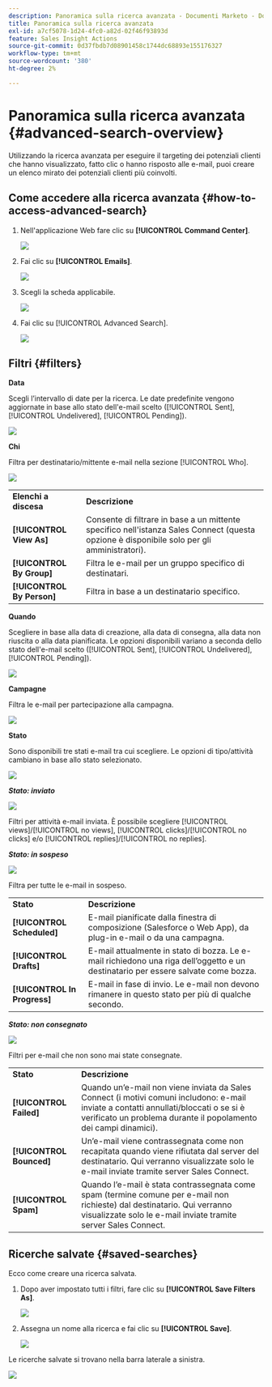 ```yaml
---
description: Panoramica sulla ricerca avanzata - Documenti Marketo - Documentazione del prodotto
title: Panoramica sulla ricerca avanzata
exl-id: a7cf5078-1d24-4fc0-a82d-02f46f93893d
feature: Sales Insight Actions
source-git-commit: 0d37fbdb7d08901458c1744dc68893e155176327
workflow-type: tm+mt
source-wordcount: '380'
ht-degree: 2%

---
```


# Panoramica sulla ricerca avanzata {#advanced-search-overview}

Utilizzando la ricerca avanzata per eseguire il targeting dei potenziali clienti che hanno visualizzato, fatto clic o hanno risposto alle e-mail, puoi creare un elenco mirato dei potenziali clienti più coinvolti.

## Come accedere alla ricerca avanzata {#how-to-access-advanced-search}

1. Nell&#39;applicazione Web fare clic su **[!UICONTROL Command Center]**.

   ![](assets/advanced-search-overview-1.png)

1. Fai clic su **[!UICONTROL Emails]**.

   ![](assets/advanced-search-overview-2.png)

1. Scegli la scheda applicabile.

   ![](assets/advanced-search-overview-3.png)

1. Fai clic su [!UICONTROL Advanced Search].

   ![](assets/advanced-search-overview-4.png)

## Filtri {#filters}

**Data**

Scegli l’intervallo di date per la ricerca. Le date predefinite vengono aggiornate in base allo stato dell&#39;e-mail scelto ([!UICONTROL Sent], [!UICONTROL Undelivered], [!UICONTROL Pending]).

![](assets/advanced-search-overview-5.png)

**Chi**

Filtra per destinatario/mittente e-mail nella sezione [!UICONTROL Who].

![](assets/advanced-search-overview-6.png)

<table>
 <tr>
  <td><strong>Elenchi a discesa</strong></td>
  <td><strong>Descrizione</strong></td>
 </tr>
 <tr>
  <td><strong>[!UICONTROL View As]</strong></td>
  <td>Consente di filtrare in base a un mittente specifico nell'istanza Sales Connect (questa opzione è disponibile solo per gli amministratori).</td>
 </tr>
 <tr>
  <td><strong>[!UICONTROL By Group]</strong></td>
  <td>Filtra le e-mail per un gruppo specifico di destinatari.</td>
 </tr>
 <tr>
  <td><strong>[!UICONTROL By Person]</strong></td>
  <td>Filtra in base a un destinatario specifico.</td>
 </tr>
</table>

**Quando**

Scegliere in base alla data di creazione, alla data di consegna, alla data non riuscita o alla data pianificata. Le opzioni disponibili variano a seconda dello stato dell&#39;e-mail scelto ([!UICONTROL Sent], [!UICONTROL Undelivered], [!UICONTROL Pending]).

![](assets/advanced-search-overview-7.png)

**Campagne**

Filtra le e-mail per partecipazione alla campagna.

![](assets/advanced-search-overview-8.png)

**Stato**

Sono disponibili tre stati e-mail tra cui scegliere. Le opzioni di tipo/attività cambiano in base allo stato selezionato.

![](assets/advanced-search-overview-9.png)

_**Stato: inviato**_

![](assets/advanced-search-overview-10.png)

Filtri per attività e-mail inviata. È possibile scegliere [!UICONTROL views]/[!UICONTROL no views], [!UICONTROL clicks]/[!UICONTROL no clicks] e/o [!UICONTROL replies]/[!UICONTROL no replies].

_**Stato: in sospeso**_

![](assets/advanced-search-overview-11.png)

Filtra per tutte le e-mail in sospeso.

<table>
 <tr>
  <td><strong>Stato</strong></td>
  <td><strong>Descrizione</strong></td>
 </tr>
 <tr>
  <td><strong>[!UICONTROL Scheduled]</strong></td>
  <td>E-mail pianificate dalla finestra di composizione (Salesforce o Web App), da plug-in e-mail o da una campagna.</td>
 </tr>
 <tr>
  <td><strong>[!UICONTROL Drafts]</strong></td>
  <td>E-mail attualmente in stato di bozza. Le e-mail richiedono una riga dell’oggetto e un destinatario per essere salvate come bozza.</td>
 </tr>
 <tr>
  <td><strong>[!UICONTROL In Progress]</strong></td>
  <td>E-mail in fase di invio. Le e-mail non devono rimanere in questo stato per più di qualche secondo.</td>
 </tr>
</table>

_**Stato: non consegnato**_

![](assets/advanced-search-overview-12.png)

Filtri per e-mail che non sono mai state consegnate.

<table>
 <tr>
  <td><strong>Stato</strong></td>
  <td><strong>Descrizione</strong></td>
 </tr>
 <tr>
  <td><strong>[!UICONTROL Failed]</strong></td>
  <td>Quando un’e-mail non viene inviata da Sales Connect (i motivi comuni includono: e-mail inviate a contatti annullati/bloccati o se si è verificato un problema durante il popolamento dei campi dinamici).</td>
 </tr>
 <tr>
  <td><strong>[!UICONTROL Bounced]</strong></td>
  <td>Un’e-mail viene contrassegnata come non recapitata quando viene rifiutata dal server del destinatario. Qui verranno visualizzate solo le e-mail inviate tramite server Sales Connect.</td>
 </tr>
 <tr>
  <td><strong>[!UICONTROL Spam]</strong></td>
  <td>Quando l’e-mail è stata contrassegnata come spam (termine comune per e-mail non richieste) dal destinatario. Qui verranno visualizzate solo le e-mail inviate tramite server Sales Connect.</td>
 </tr>
</table>

## Ricerche salvate {#saved-searches}

Ecco come creare una ricerca salvata.

1. Dopo aver impostato tutti i filtri, fare clic su **[!UICONTROL Save Filters As]**.

   ![](assets/advanced-search-overview-13.png)

1. Assegna un nome alla ricerca e fai clic su **[!UICONTROL Save]**.

   ![](assets/advanced-search-overview-14.png)

Le ricerche salvate si trovano nella barra laterale a sinistra.

![](assets/advanced-search-overview-15.png)
